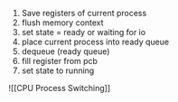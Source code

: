 1. Save registers of current process
2. flush memory context
3. set state = ready or waiting for io
4. place current process into ready queue
5. dequeue (ready queue)
6. fill register from pcb
7. set state to running

![[CPU Process Switching]]